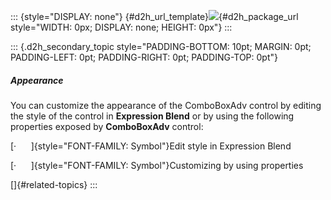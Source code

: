 ::: {style="DISPLAY: none"}
[](ms-xhelp:///?Id=d2h_url_template){#d2h_url_template}![](!package_url!){#d2h_package_url style="WIDTH: 0px; DISPLAY: none; HEIGHT: 0px"}
:::

::: {.d2h_secondary_topic style="PADDING-BOTTOM: 10pt; MARGIN: 0pt; PADDING-LEFT: 0pt; PADDING-RIGHT: 0pt; PADDING-TOP: 0pt"}
##### Appearance

You can customize the appearance of the ComboBoxAdv control by editing the style of the control in **Expression Blend** or by using the following properties exposed by **ComboBoxAdv** control:

[·      ]{style="FONT-FAMILY: Symbol"}Edit style in Expression Blend

[·      ]{style="FONT-FAMILY: Symbol"}Customizing by using properties

[]{#related-topics}
:::

